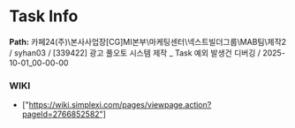 # Task Info

**Path:** 카페24(주)\본사사업장\[CG]MI본부\마케팅센터\넥스트빌더그룹\MAB팀\제작2 / syhan03 / [339422] 광고 풀오토 시스템 제작 _ Task 예외 발생건 디버깅 / 2025-10-01_00-00-00

### WIKI
- ["https://wiki.simplexi.com/pages/viewpage.action?pageId=2766852582"]


